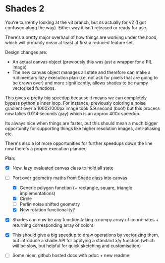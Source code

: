 # Shades 2

You're currently looking at the v3 branch, but its actually for v2 (I got confused along the way). Either way it isn't released or ready for use.

There's a pretty major overhaul of how things are working under the hood, which will probably mean at least at first a reduced feature set.

Design changes are:
- An actual canvas object (previously this was just a wrapper for a PIL image)
- The new canvas object manages all state and therefore can make a rudimentary lazy execution plan (i.e. not ask for pixels that are going to be drawn over) and more significantly, allows shades to be numpy vectorised functions.

This gives a pretty big speedup because it means we can completely bypass python's inner loop. For instance, previously coloring a noise gradient over a 1000x1000px image took 5.9 second (boo!) but this process now takes 0.014 seconds (yay) which is an approx 400x speedup.

Its always nice when things are faster, but this should mean a much bigger opportunity for supporting things like higher resolution images, anti-aliasing etc.

There's also a lot more opportunities for further speedups down the line now there's a proper execution planner;

Plan:

- [x] New, lazy evaluated canvas class to hold all state
- [ ] Port over geometry maths from Shade class into canvas
    - [x] Generic polygon function (+ rectangle, square, triangle implementations)
    - [x] Circle
    - [ ] Perlin noise shifted geometry
    - [x] New rotation functionality?
- [x] Shades can now be any function taking a numpy array of coordinates + returning corresponding array of colors
- [x] This should give a big speedup to draw operations by vectorizing them, but introduce a shade API for applying a standard x/y function (which will be slow, but helpful for quick sketching and customisation)
- [ ] Some nicer, github hosted docs with pdoc + new readme

